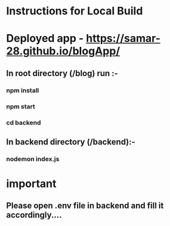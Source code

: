 # Instructions for Local Build

# Deployed app - https://samar-28.github.io/blogApp/

## In root directory (/blog) run :-

### npm install
### npm start

### cd backend

## In backend directory (/backend):-
### nodemon index.js


# important

## Please open .env file in backend and fill it accordingly....
